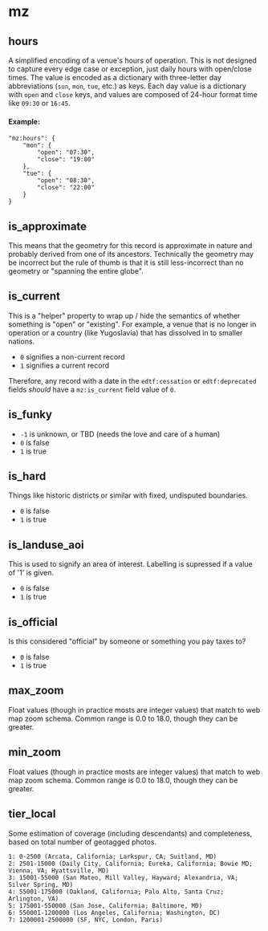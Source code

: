# mz

## hours

A simplified encoding of a venue's hours of operation. This is not designed to capture every edge case or exception, just daily hours with open/close times. The value is encoded as a dictionary with three-letter day abbreviations (`sun`, `mon`, `tue`, etc.) as keys. Each day value is a dictionary with `open` and `close` keys, and values are composed of 24-hour format time like `09:30` or `16:45`.

#### Example:
```
"mz:hours": {
	"mon": {
		"open": "07:30",
		"close": "19:00"
	},
	"tue": {
		"open": "08:30",
		"close": "22:00"
	}
}
```

## is_approximate

This means that the geometry for this record is approximate in nature and probably derived from one of its ancestors. Technically the geometry may be incorrect but the rule of thumb is that it is still less-incorrect than no geometry or "spanning the entire globe".

## is_current

This is a "helper" property to wrap up / hide the semantics of whether something is "open" or "existing". For example, a venue that is no longer in operation or a country (like Yugoslavia) that has dissolved in to smaller nations.

* `0` signifies a non-current record
* `1` signifies a current record

Therefore, any record with a date in the `edtf:cessation` or `edtf:deprecated` fields _should_ have a `mz:is_current` field value of `0`.

## is_funky

* `-1` is unknown, or TBD (needs the love and care of a human)
* `0` is false
* `1` is true

## is_hard

Things like historic districts or similar with fixed, undisputed boundaries.

* `0` is false
* `1` is true

## is_landuse_aoi

This is used to signify an area of interest. Labelling is supressed if a value of '1' is given.

* `0` is false
* `1` is true

## is_official

Is this considered "official" by someone or something you pay taxes to?

* `0` is false
* `1` is true

## max_zoom

Float values (though in practice mosts are integer values) that match to web map zoom schema. Common range is 0.0 to 18.0, though they can be greater.

## min_zoom

Float values (though in practice mosts are integer values) that match to web map zoom schema. Common range is 0.0 to 18.0, though they can be greater.

## tier_local

Some estimation of coverage (including descendants) and completeness, based on total number of geotagged photos.

```
1: 0-2500 (Arcata, California; Larkspur, CA; Suitland, MD)
2: 2501-15000 (Daily City, California; Eureka, California; Bowie MD; Vienna, VA; Hyattsville, MD)
3: 15001-55000 (San Mateo, Mill Valley, Hayward; Alexandria, VA; Silver Spring, MD)
4: 55001-175000 (Oakland, California; Palo Alto, Santa Cruz; Arlington, VA)
5: 175001-550000 (San Jose, California; Baltimore, MD)
6: 550001-1200000 (Los Angeles, California; Washington, DC)
7: 1200001-2500000 (SF, NYC, London, Paris)
```
